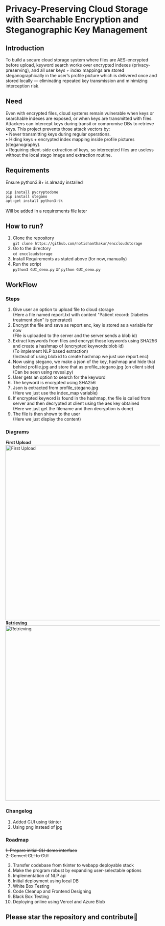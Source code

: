 # Privacy-Preserving Cloud Storage with Searchable Encryption and Steganographic Key Management

## Introduction
To build a secure cloud storage system where files are AES-encrypted before upload, keyword search works over encrypted indexes (privacy-preserving), and all user keys + index mappings are stored steganographically in the user’s profile picture which is delivered once and stored locally — eliminating repeated key transmission and minimizing interception risk.

## Need
Even with encrypted files, cloud systems remain vulnerable when keys or searchable indexes are exposed, or when keys are transmitted with files. Attackers can intercept keys during transit or compromise DBs to retrieve keys. This project prevents those attack vectors by: <br>
• Never transmitting keys during regular operations. <br>
• Hiding keys + encrypted index mapping inside profile pictures (steganography). <br>
• Requiring client-side extraction of keys, so intercepted files are useless without the local stego image and extraction routine. <br>

## Requirements
Ensure python3.8+ is already installed <br><br>
`pip install pycryptodome`
<br>
`pip install stegano`
<br>
`apt-get install python3-tk`
<br><br>
Will be added in a requirements file later

## How to run?
1. Clone the repository <br>
`git clone https://github.com/notishanthakur/enccloudstorage`
2. Go to the directory <br>
`cd enccloudstorage`
3. Install Requirements as stated above (for now, manually)
4. Run the script <br>
`python3 GUI_demo.py` or `python GUI_demo.py`
## WorkFlow
### Steps
1. Give user an option to upload file to cloud storage <br>
(Here a file named report.txt with content "Patient record: Diabetes treatment plan" is generated) <br>
2. Encrypt the file and save as report.enc, key is stored as a variable for now <br>
(File is uploaded to the server and the server sends a blob id) <br>
3. Extract keywords from files and encrypt those keywords using SHA256 and create a hashmap of (encrypted keywords:blob id) <br>
(To implement NLP based extraction) <br>
(Instead of using blob id to create hashmap we just use report.enc) <br>
3. Now using stegano, we make a json of the key, hashmap and hide that behind profile.jpg and store that as profile_stegano.jpg (on client side) <br>
(Can be seen using reveal.py) <br>
4. User gets an option to search for the keyword <br>
5. The keyword is encrypted using SHA256 <br>
6. Json is extracted from profile_stegano.jpg <br>
(Here we just use the index_map variable) <br>
7. If encrypted keyword is found in the hashmap, the file is called from server and then decrypted at client using the aes key obtained <br>
(Here we just get the filename and then decryption is done) <br>
8. The file is then shown to the user <br>
(Here we just display the content) <br>

### Diagrams
<b>First Upload</b>
<img width="946" height="571" alt="First Upload" src="https://github.com/user-attachments/assets/a5f9f499-aadb-401c-a7fc-facc8373ab6d" />
<br>
<b>Retrieving</b>
<img width="946" height="571" alt="Retrieving" src="https://github.com/user-attachments/assets/17cdbb20-3749-4794-92f1-3f2d7704f436" />


### Changelog
1. Added GUI using tkinter
2. Using png instead of jpg

### Roadmap

  ~~1. Prepare initial CLI demo interface~~ <br>
  ~~2. Convert CLI to GUI~~ <br>
  
  3. Transfer codebase from tkinter to webapp deployable stack <br>
  4. Make the program robust by expanding user-selectable options <br>
  5. Implementation of NLP api <br>
  6. Initial deployment using local DB <br>
  7. White Box Testing <br>
  8. Code Cleanup and Frontend Designing <br>
  9. Black Box Testing <br>
  10. Deploying online using Vercel and Azure Blob <br>

## Please star the repository and contribute💫
